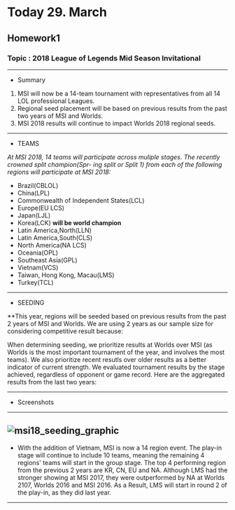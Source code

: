 # Today 29. March 
## Homework1

### **Topic : 2018 League of Legends Mid Season Invitational** 

---------------------------------------------------------------------------------------------------------

* Summary 

1. MSI will now be a 14-team tournament with representatives from all 14 LOL professional Leagues.
2. Regional seed placement will be based on previous results from the past two years of MSI and Worlds.
3. MSI 2018 results will continue to impact Worlds 2018 regional seeds.

---------------------------------------------------------------------------------------------------------
* TEAMS 

 *At MSI 2018, 14 teams will participate across muliple stages. The recently crowned split champion(Spr-
 ing split or Split 1) from each of the following regions will participate at MSI 2018:*

 - Brazil(CBLOL)
 - China(LPL)
 - Commonwealth of Independent States(LCL)
 - Europe(EU LCS)
 - Japan(LJL)
 - Korea(LCK) **will be world champion**
 - Latin America,North(LLN) 
 - Latin America,South(CLS)
 - North America(NA LCS)
 - Oceania(OPL)
 - Southeast Asia(GPL)
 - Vietnam(VCS)
 - Taiwan, Hong Kong, Macau(LMS)
 - Turkey(TCL)
---------------------------------------------------------------------------------------------------------

* SEEDING

 **This year, regions will be seeded based on previous results from the past 2 years of MSI and Worlds. 
 We are using 2 years as our sample size for considering competitive result because:

 When determining seeding, we prioritize results at Worlds over MSI (as Worlds is the most important
 tournament of the year, and involves the most teams). We also prioritize recent resutls over older
 results as a better indicator of current strength. We evaluated tournament results by the stage 
 achieved, regardless of opponent or game record. Here are the aggregated results from the last two years:

---------------------------------------------------------------------------------------------------------
* Screenshots

---------------------------------------------------------------------------------------------------------


![msi18_seeding_graphic](http://user-images.githubusercontent.com/37677142/38064770-d683b1ec-333a-11e8-9620-706b5517abe7.jpg)
---------------------------------------------------------------------------------------------------------

* With the addition of Vietnam, MSI is now a 14 region event. The play-in stage will continue to include
  10 teams, meaning the remaining 4 regions' teams will start in the group stage. The top 4 performing 
  region from the previous 2 years are KR, CN, EU and NA. Although LMS had the stronger showing at MSI
  2017, they were outperformed by NA at Worlds 2107, Worlds 2016 and MSI 2016.
  As a Result, LMS will start in round 2 of the play-in, as they did last year.
---------------------------------------------------------------------------------------------------------



